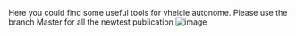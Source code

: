 Here you could find some useful tools for vheicle autonome. Please use the branch Master for all the newtest publication
![image](https://github.com/Edouard-ZHOU-fr/Outils_VA/blob/main/Screenshot%20from%202024-03-25%2011-56-57.png)
